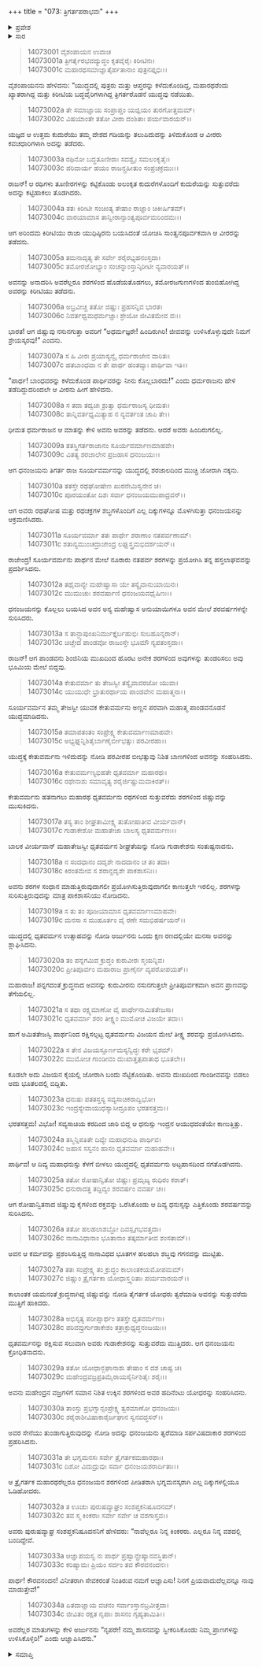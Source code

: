 +++
title = "073: ತ್ರಿಗರ್ತಪರಾಭವಃ"
+++

<details><summary>ಪ್ರವೇಶ</summary>


।।   ಓಂ ಓಂ ನಮೋ ನಾರಾಯಣಾಯ।।   ಶ್ರೀ ವೇದವ್ಯಾಸಾಯ ನಮಃ ।।

ಶ್ರೀ ಕೃಷ್ಣದ್ವೈಪಾಯನ ವೇದವ್ಯಾಸ ವಿರಚಿತ  

**ಶ್ರೀ ಮಹಾಭಾರತ**

**ಅಶ್ವಮೇಧಿಕ ಪರ್ವ**

**ಅಶ್ವಮೇಧಿಕ ಪರ್ವ**

**ಅಧ್ಯಾಯ 73**


</details>

<details><summary>ಸಾರ</summary>

ಅಶ್ವವನ್ನು ತಡೆದ ತ್ರಿಗರ್ತರೊಂದಿಗೆ ಅರ್ಜುನನ ಯುದ್ಧ (1-8). ಕೇತುವರ್ಮನ ವಧೆ (9-15). ಧೃತವರ್ಮನೊಡನೆ ಯುದ್ಧ; ತ್ರಿಗರ್ತರ ಪರಾಜಯ (16-34).


</details>

> 14073001 ವೈಶಂಪಾಯನ ಉವಾಚ  
14073001a ತ್ರಿಗರ್ತೈರಭವದ್ಯುದ್ಧಂ ಕೃತವೈರೈಃ ಕಿರೀಟಿನಃ।  
14073001c ಮಹಾರಥಸಮಾಜ್ಞಾತೈರ್ಹತಾನಾಂ ಪುತ್ರನಪ್ತೃಭಿಃ।।

ವೈಶಂಪಾಯನನು ಹೇಳಿದನು: “ಯುದ್ಧದಲ್ಲಿ ಪುತ್ರರು ಮತ್ತು ಆಪ್ತರನ್ನು ಕಳೆದುಕೊಂಡಿದ್ದ, ಮಹಾರಥರೆಂದು ಖ್ಯಾತರಾಗಿದ್ದ ಮತ್ತು ಕಿರೀಟಿಯ ಬದ್ಧವೈರಿಗಳಾಗಿದ್ದ ತ್ರಿಗರ್ತರೊಡನೆ ಯುದ್ಧವು ನಡೆಯಿತು.

> 14073002a ತೇ ಸಮಾಜ್ಞಾಯ ಸಂಪ್ರಾಪ್ತಂ ಯಜ್ಞಿಯಂ ತುರಗೋತ್ತಮಮ್।  
14073002c ವಿಷಯಾಂತೇ ತತೋ ವೀರಾ ದಂಶಿತಾಃ ಪರ್ಯವಾರಯನ್।।

ಯಜ್ಞದ ಆ ಉತ್ತಮ ಕುದುರೆಯು ತಮ್ಮ ದೇಶದ ಗಡಿಯನ್ನು ತಲುಪಿದುದನ್ನು ತಿಳಿದುಕೊಂಡ ಆ ವೀರರು ಕವಚಧಾರಿಗಳಾಗಿ ಅದನ್ನು ತಡೆದರು.

> 14073003a ರಥಿನೋ ಬದ್ಧತೂಣೀರಾಃ ಸದಶ್ವೈಃ ಸಮಲಂಕೃತೈಃ।  
14073003c ಪರಿವಾರ್ಯ ಹಯಂ ರಾಜನ್ಗ್ರಹೀತುಂ ಸಂಪ್ರಚಕ್ರಮುಃ।।

ರಾಜನ್! ಆ ರಥಿಗಳು ತೂಣೀರಗಳನ್ನು ಕಟ್ಟಿಕೊಂಡು ಅಲಂಕೃತ ಕುದುರೆಗಳೊಂದಿಗೆ ಕುದುರೆಯನ್ನು ಸುತ್ತುವರೆದು ಅದನ್ನು ಕಟ್ಟಿಹಾಕಲು ತೊಡಗಿದರು.

> 14073004a ತತಃ ಕಿರೀಟೀ ಸಂಚಿಂತ್ಯ ತೇಷಾಂ ರಾಜ್ಞಾಂ ಚಿಕೀರ್ಷಿತಮ್।  
14073004c ವಾರಯಾಮಾಸ ತಾನ್ವೀರಾನ್ಸಾಂತ್ವಪೂರ್ವಮರಿಂದಮಃ।।

ಆಗ ಅರಿಂದಮ ಕಿರೀಟಿಯು ರಾಜಾ ಯುಧಿಷ್ಠಿರನು ಬಯಸಿದಂತೆ ಯೋಚಿಸಿ ಸಾಂತ್ವನಪೂರ್ವಕವಾಗಿ ಆ ವೀರರನ್ನು ತಡೆದನು.

> 14073005a ತಮನಾದೃತ್ಯ ತೇ ಸರ್ವೇ ಶರೈರಭ್ಯಹನಂಸ್ತದಾ।  
14073005c ತಮೋರಜೋಭ್ಯಾಂ ಸಂಚನ್ನಾಂಸ್ತಾನ್ಕಿರೀಟೀ ನ್ಯವಾರಯತ್।।

ಅವನನ್ನು ಅನಾದರಿಸಿ ಅವರೆಲ್ಲರೂ ಶರಗಳಿಂದ ಹೊಡೆಯತೊಡಗಲು, ತಮೋರಜಗುಣಗಳಿಂದ ತುಂಬಿಹೋಗಿದ್ದ ಅವರನ್ನು ಕಿರೀಟಿಯು ತಡೆದನು.

> 14073006a ಅಬ್ರವೀಚ್ಚ ತತೋ ಜಿಷ್ಣುಃ ಪ್ರಹಸನ್ನಿವ ಭಾರತ।  
14073006c ನಿವರ್ತಧ್ವಮಧರ್ಮಜ್ಞಾಃ ಶ್ರೇಯೋ ಜೀವಿತಮೇವ ವಃ।।

ಭಾರತ! ಆಗ ಜಿಷ್ಣುವು ನಸುನಗುತ್ತಾ ಅವರಿಗೆ “ಅಧರ್ಮಜ್ಞರೇ! ಹಿಂದಿರುಗಿರಿ! ಜೀವವನ್ನು ಉಳಿಸಿಕೊಳ್ಳುವುದೇ ನಿಮಗೆ ಶ್ರೇಯಸ್ಕರವು!” ಎಂದನು.

> 14073007a ಸ ಹಿ ವೀರಃ ಪ್ರಯಾಸ್ಯನ್ವೈ ಧರ್ಮರಾಜೇನ ವಾರಿತಃ।  
14073007c ಹತಬಾಂಧವಾ ನ ತೇ ಪಾರ್ಥ ಹಂತವ್ಯಾಃ ಪಾರ್ಥಿವಾ ಇತಿ।।

“ಪಾರ್ಥ! ಬಾಂಧವರನ್ನು ಕಳೆದುಕೊಂಡ ಪಾರ್ಥಿವರನ್ನು ನೀನು ಕೊಲ್ಲಬಾರದು!” ಎಂದು ಧರ್ಮರಾಜನು ಹೇಳಿ ತಡೆದಿದ್ದುದರಿಂದಲೇ ಆ ವೀರನು ಹೀಗೆ ಹೇಳಿದನು.

> 14073008a ಸ ತದಾ ತದ್ವಚಃ ಶ್ರುತ್ವಾ ಧರ್ಮರಾಜಸ್ಯ ಧೀಮತಃ।  
14073008c ತಾನ್ನಿವರ್ತಧ್ವಮಿತ್ಯಾಹ ನ ನ್ಯವರ್ತಂತ ಚಾಪಿ ತೇ।।

ಧೀಮತ ಧರ್ಮರಾಜನ ಆ ಮಾತನ್ನು ಕೇಳಿ ಅವನು ಅವರನ್ನು ತಡೆದನು. ಆದರೆ ಅವರು ಹಿಂದಿರುಗಲಿಲ್ಲ.

> 14073009a ತತಸ್ತ್ರಿಗರ್ತರಾಜಾನಂ ಸೂರ್ಯವರ್ಮಾಣಮಾಹವೇ।  
14073009c ವಿತತ್ಯ ಶರಜಾಲೇನ ಪ್ರಜಹಾಸ ಧನಂಜಯಃ।।

ಆಗ ಧನಂಜಯನು ತಿಗರ್ತ ರಾಜ ಸೂರ್ಯವರ್ಮನನ್ನು ಯುದ್ಧದಲ್ಲಿ ಶರಜಾಲದಿಂದ ಮುಚ್ಚಿ ಜೋರಾಗಿ ನಕ್ಕನು.

> 14073010a ತತಸ್ತೇ ರಥಘೋಷೇಣ ಖುರನೇಮಿಸ್ವನೇನ ಚ।  
14073010c ಪೂರಯಂತೋ ದಿಶಃ ಸರ್ವಾ ಧನಂಜಯಮುಪಾದ್ರವನ್।।

ಆಗ ಅವರು ರಥಘೋಷ ಮತ್ತು ರಥಚಕ್ರಗಳ ಶಬ್ಧಗಳೊಂದಿಗೆ ಎಲ್ಲ ದಿಕ್ಕುಗಳನ್ನೂ ಮೊಳಗಿಸುತ್ತಾ ಧನಂಜಯನನ್ನು ಆಕ್ರಮಣಿಸಿದರು.

> 14073011a ಸೂರ್ಯವರ್ಮಾ ತತಃ ಪಾರ್ಥೇ ಶರಾಣಾಂ ನತಪರ್ವಣಾಮ್।  
14073011c ಶತಾನ್ಯಮುಂಚದ್ರಾಜೇಂದ್ರ ಲಘ್ವಸ್ತ್ರಮಭಿದರ್ಶಯನ್।।

ರಾಜೇಂದ್ರ! ಸೂರ್ಯವರ್ಮನು ಪಾರ್ಥನ ಮೇಲೆ ನೂರಾರು ನತಪರ್ವ ಶರಗಳನ್ನು ಪ್ರಯೋಗಿಸಿ ತನ್ನ ಹಸ್ತಲಾಘವವನ್ನು ಪ್ರದರ್ಶಿಸಿದನು.

> 14073012a ತಥೈವಾನ್ಯೇ ಮಹೇಷ್ವಾಸಾ ಯೇ ತಸ್ಯೈವಾನುಯಾಯಿನಃ।  
14073012c ಮುಮುಚುಃ ಶರವರ್ಷಾಣಿ ಧನಂಜಯವಧೈಷಿಣಃ।।

ಧನಂಜಯನನ್ನು ಕೊಲ್ಲಲು ಬಯಸಿದ ಅವನ ಅನ್ಯ ಮಹೇಷ್ವಾಸ ಅನುಯಾಯಿಗಳೂ ಅವನ ಮೇಲೆ ಶರವರ್ಷಗಳನ್ನೇ ಸುರಿಸಿದರು.

> 14073013a ಸ ತಾನ್ಜ್ಯಾಪುಂಖನಿರ್ಮುಕ್ತೈರ್ಬಹುಭಿಃ ಸುಬಹೂನ್ಶರಾನ್।  
14073013c ಚಿಚ್ಚೇದ ಪಾಂಡವೋ ರಾಜಂಸ್ತೇ ಭೂಮೌ ನ್ಯಪತಂಸ್ತದಾ।।

ರಾಜನ್! ಆಗ ಪಾಂಡವನು ಶಿಂಜಿನಿಯ ಮುಖದಿಂದ ಹೊರಟ ಅನೇಕ ಶರಗಳಿಂದ ಅವುಗಳನ್ನು ತುಂಡರಿಸಲು ಅವು ಭೂಮಿಯ ಮೇಲೆ ಬಿದ್ದವು.

> 14073014a ಕೇತುವರ್ಮಾ ತು ತೇಜಸ್ವೀ ತಸ್ಯೈವಾವರಜೋ ಯುವಾ।  
14073014c ಯುಯುಧೇ ಭ್ರಾತುರರ್ಥಾಯ ಪಾಂಡವೇನ ಮಹಾತ್ಮನಾ।।

ಸೂರ್ಯವರ್ಮನ ತಮ್ಮ ತೇಜಸ್ವೀ ಯುವಕ ಕೇತುವರ್ಮನು ಅಣ್ಣನ ಪರವಾಗಿ ಮಹಾತ್ಮ ಪಾಂಡವನೊಡನೆ ಯುದ್ಧಮಾಡಿದನು.

> 14073015a ತಮಾಪತಂತಂ ಸಂಪ್ರೇಕ್ಷ್ಯ ಕೇತುವರ್ಮಾಣಮಾಹವೇ।  
14073015c ಅಭ್ಯಘ್ನನ್ನಿಶಿತೈರ್ಬಾಣೈರ್ಬೀಭತ್ಸುಃ ಪರವೀರಹಾ।।

ಯುದ್ಧಕ್ಕೆ ಕೇತುವರ್ಮನು ಇಳಿದುದನ್ನು ನೋಡಿ ಪರವೀರಹ ಬೀಭತ್ಸುವು ನಿಶಿತ ಬಾಣಗಳಿಂದ ಅವನನ್ನು ಸಂಹರಿಸಿದನು.

> 14073016a ಕೇತುವರ್ಮಣ್ಯಭಿಹತೇ ಧೃತವರ್ಮಾ ಮಹಾರಥಃ।  
14073016c ರಥೇನಾಶು ಸಮಾವೃತ್ಯ ಶರೈರ್ಜಿಷ್ಣುಮವಾಕಿರತ್।।

ಕೇತುವರ್ಮನು ಹತನಾಗಲು ಮಹಾರಥ ಧೃತವರ್ಮನು ರಥಗಳಿಂದ ಸುತ್ತುವರೆದು ಶರಗಳಿಂದ ಜಿಷ್ಣುವನ್ನು ಮುಸುಕಿದನು.

> 14073017a ತಸ್ಯ ತಾಂ ಶೀಘ್ರತಾಮೀಕ್ಷ್ಯ ತುತೋಷಾತೀವ ವೀರ್ಯವಾನ್।  
14073017c ಗುಡಾಕೇಶೋ ಮಹಾತೇಜಾ ಬಾಲಸ್ಯ ಧೃತವರ್ಮಣಃ।।

ಬಾಲಕ ವೀರ್ಯವಾನ್ ಮಹಾತೇಜಸ್ವೀ ಧೃತವರ್ಮನ ಶೀಘ್ರತೆಯನ್ನು ನೋಡಿ ಗುಡಾಕೇಶನು ಸಂತುಷ್ಟನಾದನು.

> 14073018a ನ ಸಂದಧಾನಂ ದದೃಶೇ ನಾದದಾನಂ ಚ ತಂ ತದಾ।  
14073018c ಕಿರಂತಮೇವ ಸ ಶರಾನ್ದದೃಶೇ ಪಾಕಶಾಸನಿಃ।।

ಅವನು ಶರಗಳ ಸಂಧಾನ ಮಾಡುತ್ತಿರುವುದಾಗಲೀ ಪ್ರಯೋಗಿಸುತ್ತಿರುವುದಾಗಲೀ ಕಾಣುತ್ತಲೇ ಇರಲಿಲ್ಲ. ಶರಗಳನ್ನು ಸುರಿಸುತ್ತಿರುವುದನ್ನು ಮಾತ್ರ ಪಾಕಶಾಸನಿಯು ನೋಡಿದನು.

> 14073019a ಸ ತು ತಂ ಪೂಜಯಾಮಾಸ ಧೃತವರ್ಮಾಣಮಾಹವೇ।  
14073019c ಮನಸಾ ಸ ಮುಹೂರ್ತಂ ವೈ ರಣೇ ಸಮಭಿಹರ್ಷಯನ್।।

ಯುದ್ಧದಲ್ಲಿ ಧೃತವರ್ಮನ ಉತ್ಸಾಹವನ್ನು ನೋಡಿ ಅರ್ಜುನನು ಒಂದು ಕ್ಷಣ ರಣದಲ್ಲಿಯೇ ಮನಸಾ ಅವನನ್ನು ಶ್ಲಾಘಿಸಿದನು.

> 14073020a ತಂ ಪನ್ನಗಮಿವ ಕ್ರುದ್ಧಂ ಕುರುವೀರಃ ಸ್ಮಯನ್ನಿವ।  
14073020c ಪ್ರೀತಿಪೂರ್ವಂ ಮಹಾರಾಜ ಪ್ರಾಣೈರ್ನ ವ್ಯಪರೋಪಯತ್।।

ಮಹಾರಾಜ! ಪನ್ನಗದಂತೆ ಕ್ರುದ್ಧನಾದ ಅವನನ್ನು ಕುರುವೀರನು ನಸುನಗುತ್ತಲೇ ಪ್ರೀತಿಪೂರ್ವಕವಾಗಿ ಅವನ ಪ್ರಾಣವನ್ನು ತೆಗೆಯಲಿಲ್ಲ.

> 14073021a ಸ ತಥಾ ರಕ್ಷ್ಯಮಾಣೋ ವೈ ಪಾರ್ಥೇನಾಮಿತತೇಜಸಾ।  
14073021c ಧೃತವರ್ಮಾ ಶರಂ ತೀಕ್ಷ್ಣಂ ಮುಮೋಚ ವಿಜಯೇ ತದಾ।।

ಹಾಗೆ ಅಮಿತತೇಜಸ್ವಿ ಪಾರ್ಥನಿಂದ ರಕ್ಷಿಸಲ್ಪಟ್ಟ ಧೃತವರ್ಮನು ವಿಜಯನ ಮೇಲೆ ತೀಕ್ಷ್ಣ ಶರವನ್ನು ಪ್ರಯೋಗಿಸಿದನು.

> 14073022a ಸ ತೇನ ವಿಜಯಸ್ತೂರ್ಣಮಸ್ಯನ್ವಿದ್ಧಃ ಕರೇ ಭೃಶಮ್।  
14073022c ಮುಮೋಚ ಗಾಂಡೀವಂ ದುಃಖಾತ್ತತ್ಪಪಾತಾಥ ಭೂತಲೇ।।

ಕೂಡಲೇ ಅದು ವಿಜಯನ ಕೈಯಲ್ಲಿ ಜೋರಾಗಿ ಬಂದು ನೆಟ್ಟಿಕೊಂಡಿತು. ಅವನು ದುಃಖದಿಂದ ಗಾಂಡೀವವನ್ನು ಬಿಡಲು ಅದು ಭೂತಲದಲ್ಲಿ ಬಿದ್ದಿತು.

> 14073023a ಧನುಷಃ ಪತತಸ್ತಸ್ಯ ಸವ್ಯಸಾಚಿಕರಾದ್ವಿಭೋ।  
14073023c ಇಂದ್ರಸ್ಯೇವಾಯುಧಸ್ಯಾಸೀದ್ರೂಪಂ ಭರತಸತ್ತಮ।।

ಭರತಸತ್ತಮ! ವಿಭೋ! ಸವ್ಯಸಾಚಿಯ ಕರದಿಂದ ಜಾರಿ ಬಿದ್ದ ಆ ಧನುಸ್ಸು ಇಂದ್ರನ ಆಯುಧದಂತೆಯೇ ಕಾಣುತ್ತಿತ್ತು.

> 14073024a ತಸ್ಮಿನ್ನಿಪತಿತೇ ದಿವ್ಯೇ ಮಹಾಧನುಷಿ ಪಾರ್ಥಿವ।  
14073024c ಜಹಾಸ ಸಸ್ವನಂ ಹಾಸಂ ಧೃತವರ್ಮಾ ಮಹಾಹವೇ।।

ಪಾರ್ಥಿವ! ಆ ದಿವ್ಯ ಮಹಾಧನುಸ್ಸು ಕೆಳಗೆ ಬೀಳಲು ಯುದ್ಧದಲ್ಲಿ ಧೃತವರ್ಮನು ಅಟ್ಟಹಾಸದಿಂದ ನಗತೊಡಗಿದನು.

> 14073025a ತತೋ ರೋಷಾನ್ವಿತೋ ಜಿಷ್ಣುಃ ಪ್ರಮೃಜ್ಯ ರುಧಿರಂ ಕರಾತ್।  
14073025c ಧನುರಾದತ್ತ ತದ್ದಿವ್ಯಂ ಶರವರ್ಷಂ ವವರ್ಷ ಚ।।

ಆಗ ರೋಷಾನ್ವಿತನಾದ ಜಿಷ್ಣುವು ಕೈಗಳಿಂದ ರಕ್ತವನ್ನು ಒರೆಸಿಕೊಂಡು ಆ ದಿವ್ಯ ಧನುಸ್ಸನ್ನು ಎತ್ತಿಕೊಂಡು ಶರವರ್ಷವನ್ನು ಸುರಿಸಿದನು.

> 14073026a ತತೋ ಹಲಹಲಾಶಬ್ದೋ ದಿವಸ್ಪೃಗಭವತ್ತದಾ।  
14073026c ನಾನಾವಿಧಾನಾಂ ಭೂತಾನಾಂ ತತ್ಕರ್ಮಾತೀವ ಶಂಸತಾಮ್।।

ಅವನ ಆ ಕರ್ಮವನ್ನು ಪ್ರಶಂಸಿಸುತ್ತಿದ್ದ ನಾನಾವಿಧದ ಭೂತಗಳ ಹಲಹಲಾ ಶಬ್ಧವು ಗಗನವನ್ನು ಮುಟ್ಟಿತು.

> 14073027a ತತಃ ಸಂಪ್ರೇಕ್ಷ್ಯ ತಂ ಕ್ರುದ್ಧಂ ಕಾಲಾಂತಕಯಮೋಪಮಮ್।  
14073027c ಜಿಷ್ಣುಂ ತ್ರೈಗರ್ತಕಾ ಯೋಧಾಸ್ತ್ವರಿತಾಃ ಪರ್ಯವಾರಯನ್।।

ಕಾಲಾಂತಕ ಯಮನಂತೆ ಕ್ರುದ್ಧನಾಗಿದ್ದ ಜಿಷ್ಣುವನ್ನು ನೋಡಿ ತೈಗರ್ತಕ ಯೋಧರು ತ್ವರೆಮಾಡಿ ಅವನನ್ನು ಸುತ್ತುವರೆದು ಮುತ್ತಿಗೆ ಹಾಕಿದರು.

> 14073028a ಅಭಿಸೃತ್ಯ ಪರೀಪ್ಸಾರ್ಥಂ ತತಸ್ತೇ ಧೃತವರ್ಮಣಃ।  
14073028c ಪರಿವವ್ರುರ್ಗುಡಾಕೇಶಂ ತತ್ರಾಕ್ರುಧ್ಯದ್ಧನಂಜಯಃ।।

ಧೃತವರ್ಮನನ್ನು ರಕ್ಷಿಸುವ ಸಲುವಾಗಿ ಅವರು ಗುಡಾಕೇಶನನ್ನು ಸುತ್ತುವರೆದು ಮುತ್ತಿದರು. ಆಗ ಧನಂಜಯನು ಕ್ರೋಧಿತನಾದನು.

> 14073029a ತತೋ ಯೋಧಾನ್ಜಘಾನಾಶು ತೇಷಾಂ ಸ ದಶ ಚಾಷ್ಟ ಚ।  
14073029c ಮಹೇಂದ್ರವಜ್ರಪ್ರತಿಮೈರಾಯಸೈರ್ನಿಶಿತೈಃ ಶರೈಃ।।

ಅವನು ಮಹೇಂದ್ರನ ವಜ್ರಗಳಿಗೆ ಸಮಾನ ನಿಶಿತ ಉಕ್ಕಿನ ಶರಗಳಿಂದ ಅವರ ಹದಿನೆಂಟು ಯೋಧರನ್ನು ಸಂಹರಿಸಿದನು.

> 14073030a ತಾಂಸ್ತು ಪ್ರಭಗ್ನಾನ್ಸಂಪ್ರೇಕ್ಷ್ಯ ತ್ವರಮಾಣೋ ಧನಂಜಯಃ।  
14073030c ಶರೈರಾಶೀವಿಷಾಕಾರೈರ್ಜಘಾನ ಸ್ವನವದ್ಧಸನ್।।

ಅವರ ಸೇನೆಯು ತುಂಡಾಗುತ್ತಿರುವುದನ್ನು ನೋಡಿ ಅದನ್ನು ಧನಂಜಯನು ತ್ವರೆಮಾಡಿ ಸರ್ಪವಿಷದಾಕಾರ ಶರಗಳಿಂದ ಪ್ರಹರಿಸಿದನು.

> 14073031a ತೇ ಭಗ್ನಮನಸಃ ಸರ್ವೇ ತ್ರೈಗರ್ತಕಮಹಾರಥಾಃ।  
14073031c ದಿಶೋ ವಿದುದ್ರುವುಃ ಸರ್ವಾ ಧನಂಜಯಶರಾರ್ದಿತಾಃ।।

ಆ ತ್ರೈಗರ್ತಕ ಮಹಾರಥರೆಲ್ಲರೂ ಧನಂಜಯನ ಶರಗಳಿಂದ ಪೀಡಿತರಾಗಿ ಭಗ್ನಮನಸ್ಕರಾಗಿ ಎಲ್ಲ ದಿಕ್ಕುಗಳಲ್ಲಿಯೂ ಓಡಿಹೋದರು.

> 14073032a ತ ಊಚುಃ ಪುರುಷವ್ಯಾಘ್ರಂ ಸಂಶಪ್ತಕನಿಷೂದನಮ್।  
14073032c ತವ ಸ್ಮ ಕಿಂಕರಾಃ ಸರ್ವೇ ಸರ್ವೇ ಚ ವಶಗಾಸ್ತವ।।

ಅವರು ಪುರುಷವ್ಯಾಘ್ರ ಸಂಶಪ್ತಕನಿಷೂದನನಿಗೆ ಹೇಳಿದರು: “ನಾವೆಲ್ಲರೂ ನಿನ್ನ ಕಿಂಕರರು. ಎಲ್ಲರೂ ನಿನ್ನ ವಶದಲ್ಲಿ ಬಂದಿದ್ದೇವೆ.

> 14073033a ಆಜ್ಞಾಪಯಸ್ವ ನಃ ಪಾರ್ಥ ಪ್ರಹ್ವಾನ್ಪ್ರೇಷ್ಯಾನವಸ್ಥಿತಾನ್।  
14073033c ಕರಿಷ್ಯಾಮಃ ಪ್ರಿಯಂ ಸರ್ವಂ ತವ ಕೌರವನಂದನ।।

ಪಾರ್ಥ! ಕೌರವನಂದನ! ವಿನೀತರಾಗಿ ಸೇವಕರಂತೆ ನಿಂತಿರುವ ನಮಗೆ ಆಜ್ಞಾಪಿಸು! ನಿನಗೆ ಪ್ರಿಯವಾದುದೆಲ್ಲವನ್ನೂ ನಾವು ಮಾಡುತ್ತೇವೆ!”

> 14073034a ಏತದಾಜ್ಞಾಯ ವಚನಂ ಸರ್ವಾಂಸ್ತಾನಬ್ರವೀತ್ತದಾ।  
14073034c ಜೀವಿತಂ ರಕ್ಷತ ನೃಪಾಃ ಶಾಸನಂ ಗೃಹ್ಯತಾಮಿತಿ।।

ಅವರೆಲ್ಲರ ಮಾತುಗಳನ್ನು ಕೇಳಿ ಅರ್ಜುನನು “ನೃಪರೇ! ನಮ್ಮ ಶಾಸನವನ್ನು ಸ್ವೀಕರಿಸಿಕೊಂಡು ನಿಮ್ಮ ಪ್ರಾಣಗಳನ್ನು ಉಳಿಸಿಕೊಳ್ಳಿರಿ!” ಎಂದು ಆಜ್ಞಾಪಿಸಿದನು.”


<details><summary>ಸಮಾಪ್ತಿ</summary>


ಇತಿ ಶ್ರೀಮಹಾಭಾರತೇ ಅಶ್ವಮೇಧಿಕಪರ್ವಣಿ ತ್ರಿಗರ್ತಪರಾಭವೇ ತ್ರಿಸಪ್ತತಿತಮೋಽಧ್ಯಾಯಃ।।  
ಇದು ಶ್ರೀಮಹಾಭಾರತದಲ್ಲಿ ಅಶ್ವಮೇಧಿಕಪರ್ವದಲ್ಲಿ ತ್ರಿಗರ್ತಪರಾಭವ ಎನ್ನುವ ಎಪ್ಪತ್ಮೂರನೇ ಅಧ್ಯಾಯವು.


</details>


